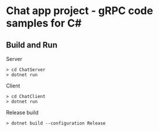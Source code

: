 # Chat app project - gRPC code samples for C#

## Build and Run
Server
```
> cd ChatServer
> dotnet run
```

Client
```
> cd ChatClient
> dotnet run
```

Release build
```
> dotnet build --configuration Release
```